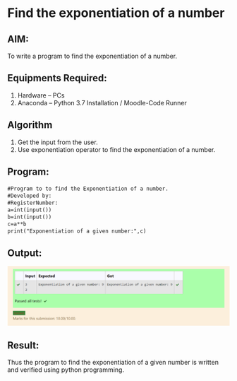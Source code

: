 # Find the exponentiation of a number

## AIM:
To write a program to find the exponentiation of a number.

## Equipments Required:
1. Hardware – PCs
2. Anaconda – Python 3.7 Installation / Moodle-Code Runner

## Algorithm
1. Get the input from the user.
2. Use exponentiation operator to find the exponentiation of a number.

## Program:
~~~
#Program to to find the Exponentiation of a number.
#Developed by: 
#RegisterNumber: 
a=int(input())
b=int(input())
c=a**b
print("Exponentiation of a given number:",c)
~~~

## Output:
![OUTPUT](/IMAGES/img1.png)


## Result:
Thus the program to find the exponentiation of a given number is written and verified using python programming.
